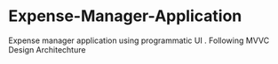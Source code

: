# Expense-Manager-Application
Expense manager application using programmatic UI . Following MVVC Design Architechture 
